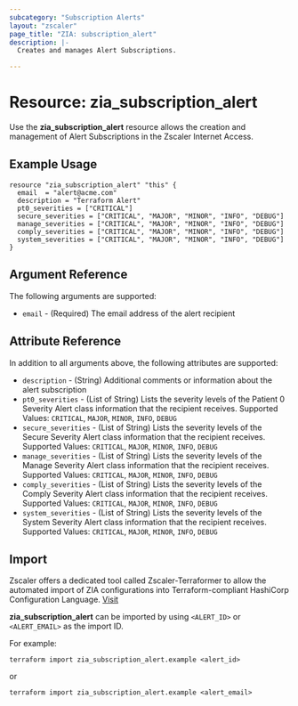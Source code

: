 ```yaml
---
subcategory: "Subscription Alerts"
layout: "zscaler"
page_title: "ZIA: subscription_alert"
description: |-
  Creates and manages Alert Subscriptions.

---
```

# Resource: zia_subscription_alert

Use the **zia_subscription_alert** resource allows the creation and management of Alert Subscriptions in the Zscaler Internet Access.

## Example Usage

```hcl
resource "zia_subscription_alert" "this" {
  email  = "alert@acme.com"
  description = "Terraform Alert"
  pt0_severities = ["CRITICAL"]
  secure_severities = ["CRITICAL", "MAJOR", "MINOR", "INFO", "DEBUG"]
  manage_severities = ["CRITICAL", "MAJOR", "MINOR", "INFO", "DEBUG"]
  comply_severities = ["CRITICAL", "MAJOR", "MINOR", "INFO", "DEBUG"]
  system_severities = ["CRITICAL", "MAJOR", "MINOR", "INFO", "DEBUG"]
}
```

## Argument Reference

The following arguments are supported:

* `email` - (Required) The email address of the alert recipient

## Attribute Reference

In addition to all arguments above, the following attributes are supported:

* `description` - (String) Additional comments or information about the alert subscription
* `pt0_severities` - (List of String) Lists the severity levels of the Patient 0 Severity Alert class information that the recipient receives. Supported Values: `CRITICAL`, `MAJOR`, `MINOR`, `INFO`, `DEBUG`
* `secure_severities` - (List of String) Lists the severity levels of the Secure Severity Alert class information that the recipient receives. Supported Values: `CRITICAL`, `MAJOR`, `MINOR`, `INFO`, `DEBUG`
* `manage_severities` - (List of String) Lists the severity levels of the Manage Severity Alert class information that the recipient receives. Supported Values: `CRITICAL`, `MAJOR`, `MINOR`, `INFO`, `DEBUG`
* `comply_severities` - (List of String) Lists the severity levels of the Comply Severity Alert class information that the recipient receives. Supported Values: `CRITICAL`, `MAJOR`, `MINOR`, `INFO`, `DEBUG`
* `system_severities` - (List of String) Lists the severity levels of the System Severity Alert class information that the recipient receives. Supported Values: `CRITICAL`, `MAJOR`, `MINOR`, `INFO`, `DEBUG`

## Import

Zscaler offers a dedicated tool called Zscaler-Terraformer to allow the automated import of ZIA configurations into Terraform-compliant HashiCorp Configuration Language.
[Visit](https://github.com/zscaler/zscaler-terraformer)

**zia_subscription_alert** can be imported by using `<ALERT_ID>` or `<ALERT_EMAIL>` as the import ID.

For example:

```shell
terraform import zia_subscription_alert.example <alert_id>
```

or

```shell
terraform import zia_subscription_alert.example <alert_email>
```

